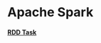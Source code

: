 # Apache Spark 

#### [RDD Task](https://github.com/pradipsapkotag/spark/blob/master/RDD-TASKS.ipynb)